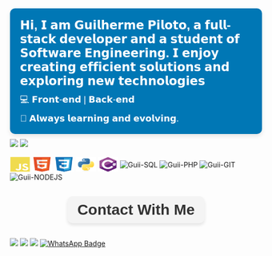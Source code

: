 <div style="background-color: #0077B5; padding: 20px; border-radius: 10px; box-shadow: 0 4px 8px rgba(0, 0, 0, 0.1); color: white; font-family: Arial, sans-serif; margin: 10px 0;">
  <h3 style="margin: 0; font-size: 24px;">𝗛𝗶, 𝗜 𝗮𝗺 𝗚𝘂𝗶𝗹𝗵𝗲𝗿𝗺𝗲 𝗣𝗶𝗹𝗼𝘁𝗼, 𝗮 𝗳𝘂𝗹𝗹-𝘀𝘁𝗮𝗰𝗸 𝗱𝗲𝘃𝗲𝗹𝗼𝗽𝗲𝗿 𝗮𝗻𝗱 𝗮 𝘀𝘁𝘂𝗱𝗲𝗻𝘁 𝗼𝗳 𝗦𝗼𝗳𝘁𝘄𝗮𝗿𝗲 𝗘𝗻𝗴𝗶𝗻𝗲𝗲𝗿𝗶𝗻𝗴. 𝗜 𝗲𝗻𝗷𝗼𝘆 𝗰𝗿𝗲𝗮𝘁𝗶𝗻𝗴 𝗲𝗳𝗳𝗶𝗰𝗶𝗲𝗻𝘁 𝘀𝗼𝗹𝘂𝘁𝗶𝗼𝗻𝘀 𝗮𝗻𝗱 𝗲𝘅𝗽𝗹𝗼𝗿𝗶𝗻𝗴 𝗻𝗲𝘄 𝘁𝗲𝗰𝗵𝗻𝗼𝗹𝗼𝗴𝗶𝗲𝘀</h3>
  <p style="font-size: 18px; margin: 10px 0;">💻 𝗙𝗿𝗼𝗻𝘁-𝗲𝗻𝗱 | 𝗕𝗮𝗰𝗸-𝗲𝗻𝗱</p>
  <p style="font-size: 18px; margin: 0;">🚀 𝗔𝗹𝘄𝗮𝘆𝘀 𝗹𝗲𝗮𝗿𝗻𝗶𝗻𝗴 𝗮𝗻𝗱 𝗲𝘃𝗼𝗹𝘃𝗶𝗻𝗴.</p>
</div>

<div>
    <a href="https://github.com/GuiiPiloto/"></a>
    <img height="180em" src="https://github-readme-stats.vercel.app/api?username=GuiiPiloto&show_icons=true&theme=dracula&include_all_commits=true"/>
    <img height="180em" src="https://github-readme-stats.vercel.app/api/top-langs/?username=GuiiPiloto&layout=compact&langs_count=16&theme=dracula"/>
</div>

<div style="display: inline_block"><br>
  <img align="center" alt="Guii-Js" height="30" width="40" src="https://raw.githubusercontent.com/devicons/devicon/master/icons/javascript/javascript-plain.svg">
  <img align="center" alt="Guii-HTML" height="30" width="40" src="https://raw.githubusercontent.com/devicons/devicon/master/icons/html5/html5-original.svg">
  <img align="center" alt="Guii-CSS" height="30" width="40" src="https://raw.githubusercontent.com/devicons/devicon/master/icons/css3/css3-original.svg">
  <img align="center" alt="Guii-Python" height="30" width="40" src="https://raw.githubusercontent.com/devicons/devicon/master/icons/python/python-original.svg">
  <img align="center" alt="Guii-Csharp" height="30" width="40" src="https://raw.githubusercontent.com/devicons/devicon/master/icons/csharp/csharp-original.svg">
  <img align="center" alt="Guii-SQL" height="30" width="40" src="https://cdn.jsdelivr.net/gh/devicons/devicon@latest/icons/sqldeveloper/sqldeveloper-original.svg">
  <img align="center" alt="Guii-PHP" height="30" width="40" src="https://cdn.jsdelivr.net/gh/devicons/devicon@latest/icons/php/php-original.svg">
  <img align="center" alt="Guii-GIT" height="30" width="40" src="https://cdn.jsdelivr.net/gh/devicons/devicon@latest/icons/git/git-original.svg">
  <img align="center" alt="Guii-NODEJS" height="30" width="40" src="https://cdn.jsdelivr.net/gh/devicons/devicon@latest/icons/nodejs/nodejs-original-wordmark.svg">
</div>

<h3 style="text-align: center; font-family: 'Arial', sans-serif; font-size: 30px; color: #333; margin-top: 30px; background-color: #f4f4f4; padding: 10px 20px; border-radius: 10px; box-shadow: 0 4px 6px rgba(0, 0, 0, 0.1); width: fit-content; margin-left: auto; margin-right: auto;">
  Contact With Me
</h3>

<div> 
  <a href="https://instagram.com/Guii_Piloto__" target="_blank"><img src="https://img.shields.io/badge/-Instagram-%23E4405F?style=for-the-badge&logo=instagram&logoColor=white" target="_blank"></a>
  <a href = "mailto:gpiloto35@gmail.com"><img src="https://img.shields.io/badge/-Gmail-%23333?style=for-the-badge&logo=gmail&logoColor=white" target="_blank"></a>
  <a href="https://www.linkedin.com/in/guilherme-piloto-8a1a892b7" target="_blank"><img src="https://img.shields.io/badge/LinkedIn-0077B5?style=for-the-badge&logo=linkedin&logoColor=white" target="_blank"></a>
  <a href="https://wa.me/qr/MEWT4NS2HJPYF1" target="_blank"><img src="https://img.shields.io/badge/WhatsApp-25D366?style=for-the-badge&logo=whatsapp&logoColor=white" alt="WhatsApp Badge">
</a>
</div>
